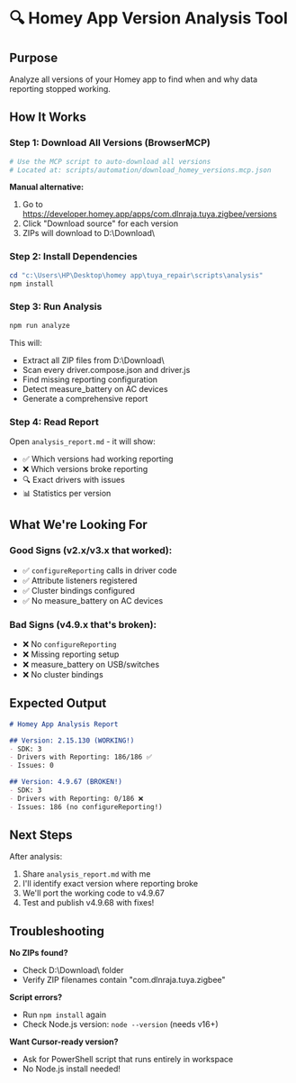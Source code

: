 # 🔍 Homey App Version Analysis Tool

## Purpose
Analyze all versions of your Homey app to find when and why data reporting stopped working.

## How It Works

### Step 1: Download All Versions (BrowserMCP)
```bash
# Use the MCP script to auto-download all versions
# Located at: scripts/automation/download_homey_versions.mcp.json
```

**Manual alternative:**
1. Go to https://developer.homey.app/apps/com.dlnraja.tuya.zigbee/versions
2. Click "Download source" for each version
3. ZIPs will download to D:\Download\

### Step 2: Install Dependencies
```powershell
cd "c:\Users\HP\Desktop\homey app\tuya_repair\scripts\analysis"
npm install
```

### Step 3: Run Analysis
```powershell
npm run analyze
```

This will:
- Extract all ZIP files from D:\Download\
- Scan every driver.compose.json and driver.js
- Find missing reporting configuration
- Detect measure_battery on AC devices
- Generate a comprehensive report

### Step 4: Read Report
Open `analysis_report.md` - it will show:
- ✅ Which versions had working reporting
- ❌ Which versions broke reporting
- 🔍 Exact drivers with issues
- 📊 Statistics per version

## What We're Looking For

### Good Signs (v2.x/v3.x that worked):
- ✅ `configureReporting` calls in driver code
- ✅ Attribute listeners registered
- ✅ Cluster bindings configured
- ✅ No measure_battery on AC devices

### Bad Signs (v4.9.x that's broken):
- ❌ No `configureReporting` 
- ❌ Missing reporting setup
- ❌ measure_battery on USB/switches
- ❌ No cluster bindings

## Expected Output

```markdown
# Homey App Analysis Report

## Version: 2.15.130 (WORKING!)
- SDK: 3
- Drivers with Reporting: 186/186 ✅
- Issues: 0

## Version: 4.9.67 (BROKEN!)
- SDK: 3
- Drivers with Reporting: 0/186 ❌
- Issues: 186 (no configureReporting!)
```

## Next Steps

After analysis:
1. Share `analysis_report.md` with me
2. I'll identify exact version where reporting broke
3. We'll port the working code to v4.9.67
4. Test and publish v4.9.68 with fixes!

## Troubleshooting

**No ZIPs found?**
- Check D:\Download\ folder
- Verify ZIP filenames contain "com.dlnraja.tuya.zigbee"

**Script errors?**
- Run `npm install` again
- Check Node.js version: `node --version` (needs v16+)

**Want Cursor-ready version?**
- Ask for PowerShell script that runs entirely in workspace
- No Node.js install needed!
